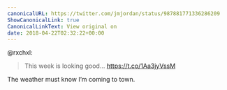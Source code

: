 ```yaml
---
canonicalURL: https://twitter.com/jmjordan/status/987881771336286209
ShowCanonicalLink: true
CanonicalLinkText: View original on
date: 2018-04-22T02:32:22+00:00
---
```

@rxchxl:

> This week is looking good... https://t.co/1Aa3jyVssM

The weather must know I’m coming to town.